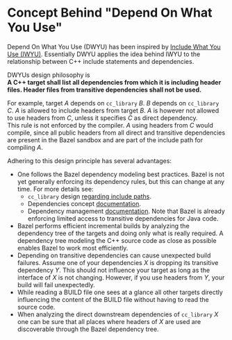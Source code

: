 # Concept Behind "Depend On What You Use"

Depend On What You Use (DWYU) has been inspired by [Include What You Use (IWYU)](https://github.com/include-what-you-use/include-what-you-use).
Essentially DWYU applies the idea behind IWYU to the relationship between C++ include statements and dependencies.

DWYUs design philosophy is<br>
**A C++ target shall list all dependencies from which it is including header files.
Header files from transitive dependencies shall not be used.**

For example, target _A_ depends on `cc_library` _B_.
_B_ depends on `cc_library` _C_.
_A_ is allowed to include headers from target _B_.
_A_ is however not allowed to use headers from _C_, unless it specifies _C_ as direct dependency.<br>
This rule is not enforced by the compiler.
_A_ using headers from _C_ would compile, since all public headers from all direct and transitive dependencies are present in the Bazel sandbox and are part of the include path for compiling _A_.

Adhering to this design principle has several advantages:

- One follows the Bazel dependency modeling best practices.
  Bazel is not yet generally enforcing its dependency rules, but this can change at any time.
  For more details see:
  - `cc_library` design [regarding include paths](https://bazel.build/reference/be/c-cpp#hdrs).
  - Dependencies concept [documentation](https://bazel.build/concepts/dependencies#actual-and-declared-dependencies).
  - Dependency management [documentation](https://bazel.build/basics/dependencies).
    Note that Bazel is already enforcing limited access to transitive dependencies for Java code.
- Bazel performs efficient incremental builds by analyzing the dependency tree of the targets and doing only what is really required.
  A dependency tree modeling the C++ source code as close as possible enables Bazel to work most efficiently.
- Depending on transitive dependencies can cause unexpected build failures.
  Assume one of your dependencies _X_ is dropping its transitive dependency _Y_.
  This should not influence your target as long as the interface of _X_ is not changing.
  However, if you use headers from _Y_, your build will fail unexpectedly.
- While reading a BUILD file one sees at a glance all other targets directly influencing the content of the BUILD file without having to read the source code.
- When analyzing the direct downstream dependencies of `cc_library` _X_ one can be sure that all places where headers of _X_ are used are discoverable through the Bazel dependency tree.
